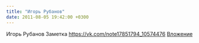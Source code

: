 ```yaml
---
title: "Игорь Рубанов"
date: 2011-08-05 19:42:00 +0300
---
```


Игорь Рубанов
Заметка
<a class="vk-attach" href="https://vk.com/note17851794_10574476">https://vk.com/note17851794_10574476</a>
<a class="vk-attach" href="https://vk.com/note17851794_10574476">Вложение</a>
